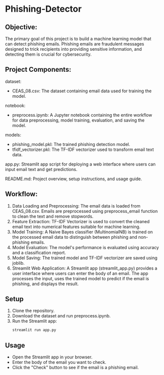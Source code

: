 # Phishing-Detector

## Objective:
The primary goal of this project is to build a machine learning model that can detect phishing emails. Phishing emails are fraudulent messages designed to trick recipients into providing sensitive information, and detecting them is crucial for cybersecurity.

## Project Components:

dataset:
- CEAS_08.csv: The dataset containing email data used for training the model.

notebook:
- preprocess.ipynb: A Jupyter notebook containing the entire workflow for data preprocessing, model training, evaluation, and saving the model.

models:
- phishing_model.pkl: The trained phishing detection model.
- tfidf_vectorizer.pkl: The TF-IDF vectorizer used to transform email text data.

app.py: Streamlit app script for deploying a web interface where users can input email text and get predictions.

README.md: Project overview, setup instructions, and usage guide.

## Workflow:

1. Data Loading and Preprocessing:
The email data is loaded from CEAS_08.csv.
Emails are preprocessed using preprocess_email function to clean the text and remove stopwords.
2. Feature Extraction:
TF-IDF Vectorizer is used to convert the cleaned email text into numerical features suitable for machine learning.
3. Model Training:
A Naive Bayes classifier (MultinomialNB) is trained on the processed email data to distinguish between phishing and non-phishing emails.
4. Model Evaluation:
The model's performance is evaluated using accuracy and a classification report.
5. Model Saving:
The trained model and TF-IDF vectorizer are saved using joblib.
6. Streamlit Web Application:
A Streamlit app (streamlit_app.py) provides a user interface where users can enter the body of an email.
The app processes the input, uses the trained model to predict if the email is phishing, and displays the result.

## Setup

1. Clone the repository.
2. Download the dataset and run preprocess.ipynb.
3. Run the Streamlit app:
    ```bash
    streamlit run app.py
    ```

## Usage

- Open the Streamlit app in your browser.
- Enter the body of the email you want to check.
- Click the "Check" button to see if the email is a phishing email.
